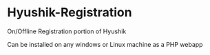 Hyushik-Registration
====================

On/Offline Registration portion of Hyushik

Can be installed on any windows or Linux machine as a PHP webapp